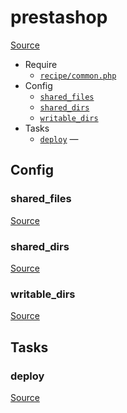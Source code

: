 <!-- DO NOT EDIT THIS FILE! -->
<!-- Instead edit recipe/prestashop.php -->
<!-- Then run bin/docgen -->

# prestashop

[Source](/recipe/prestashop.php)



* Require
  * [`recipe/common.php`](/recipe/common.php)
* Config
  * [`shared_files`](#shared_files)
  * [`shared_dirs`](#shared_dirs)
  * [`writable_dirs`](#writable_dirs)
* Tasks
  * [`deploy`](#deploy) — 

## Config
### shared_files
[Source](/recipe/prestashop.php#L6)



### shared_dirs
[Source](/recipe/prestashop.php#L7)



### writable_dirs
[Source](/recipe/prestashop.php#L19)




## Tasks
### deploy
[Source](/recipe/prestashop.php#L34)



